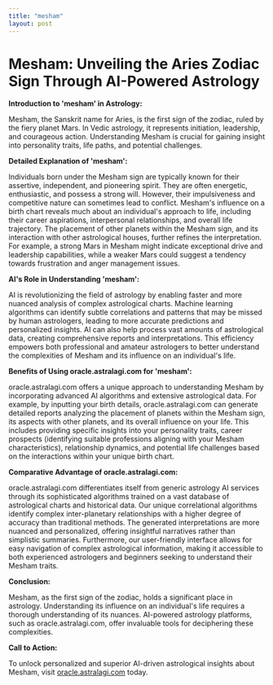 ```yaml
---
title: "mesham"
layout: post
---
```


# Mesham: Unveiling the Aries Zodiac Sign Through AI-Powered Astrology

**Introduction to 'mesham' in Astrology:**

Mesham, the Sanskrit name for Aries, is the first sign of the zodiac, ruled by the fiery planet Mars.  In Vedic astrology, it represents initiation, leadership, and courageous action. Understanding Mesham is crucial for gaining insight into personality traits, life paths, and potential challenges.

**Detailed Explanation of 'mesham':**

Individuals born under the Mesham sign are typically known for their assertive, independent, and pioneering spirit.  They are often energetic, enthusiastic, and possess a strong will.  However, their impulsiveness and competitive nature can sometimes lead to conflict.  Mesham's influence on a birth chart reveals much about an individual's approach to life, including their career aspirations, interpersonal relationships, and overall life trajectory.  The placement of other planets within the Mesham sign, and its interaction with other astrological houses, further refines the interpretation. For example, a strong Mars in Mesham might indicate exceptional drive and leadership capabilities, while a weaker Mars could suggest a tendency towards frustration and anger management issues.

**AI's Role in Understanding 'mesham':**

AI is revolutionizing the field of astrology by enabling faster and more nuanced analysis of complex astrological charts.  Machine learning algorithms can identify subtle correlations and patterns that may be missed by human astrologers, leading to more accurate predictions and personalized insights. AI can also help process vast amounts of astrological data, creating comprehensive reports and interpretations. This efficiency empowers both professional and amateur astrologers to better understand the complexities of Mesham and its influence on an individual's life.

**Benefits of Using oracle.astralagi.com for 'mesham':**

oracle.astralagi.com offers a unique approach to understanding Mesham by incorporating advanced AI algorithms and extensive astrological data.  For example, by inputting your birth details, oracle.astralagi.com can generate detailed reports analyzing the placement of planets within the Mesham sign, its aspects with other planets, and its overall influence on your life. This includes providing specific insights into your personality traits, career prospects (identifying suitable professions aligning with your Mesham characteristics), relationship dynamics, and potential life challenges based on the interactions within your unique birth chart.

**Comparative Advantage of oracle.astralagi.com:**

oracle.astralagi.com differentiates itself from generic astrology AI services through its sophisticated algorithms trained on a vast database of astrological charts and historical data.  Our unique correlational algorithms identify complex inter-planetary relationships with a higher degree of accuracy than traditional methods.  The generated interpretations are more nuanced and personalized, offering insightful narratives rather than simplistic summaries.  Furthermore, our user-friendly interface allows for easy navigation of complex astrological information, making it accessible to both experienced astrologers and beginners seeking to understand their Mesham traits.

**Conclusion:**

Mesham, as the first sign of the zodiac, holds a significant place in astrology.  Understanding its influence on an individual's life requires a thorough understanding of its nuances.  AI-powered astrology platforms, such as oracle.astralagi.com, offer invaluable tools for deciphering these complexities.

**Call to Action:**

To unlock personalized and superior AI-driven astrological insights about Mesham, visit [oracle.astralagi.com](https://oracle.astralagi.com) today.